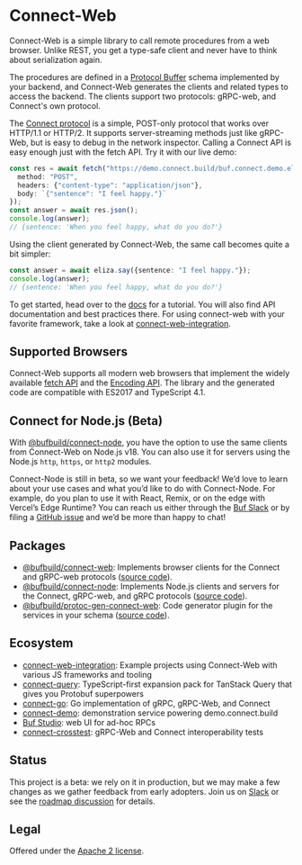 # Connect-Web

Connect-Web is a simple library to call remote procedures from a web browser. 
Unlike REST, you get a type-safe client and never have to think about
serialization again.

The procedures are defined in a [Protocol Buffer](https://developers.google.com/protocol-buffers)
schema implemented by your backend, and Connect-Web generates the clients and
related types to access the backend. The clients support two protocols:
gRPC-web, and Connect's own protocol.

The [Connect protocol](https://connect.build/docs/protocol/) is a simple,
POST-only protocol that works over HTTP/1.1 or HTTP/2. It supports
server-streaming methods just like gRPC-Web, but is easy to debug in the
network inspector. Calling a Connect API is easy enough just with the fetch
API. Try it with our live demo:

```ts
const res = await fetch("https://demo.connect.build/buf.connect.demo.eliza.v1.ElizaService/Say", {
  method: "POST",
  headers: {"content-type": "application/json"},
  body: `{"sentence": "I feel happy."}`
});
const answer = await res.json();
console.log(answer);
// {sentence: 'When you feel happy, what do you do?'}
```

Using the client generated by Connect-Web, the same call becomes quite a bit 
simpler:

```ts
const answer = await eliza.say({sentence: "I feel happy."});
console.log(answer);
// {sentence: 'When you feel happy, what do you do?'}
```

To get started, head over to the [docs](https://connect.build/docs/web/getting-started)
for a tutorial. You will also find API documentation and best practices there.
For using connect-web with your favorite framework, take a look at 
[connect-web-integration](https://github.com/bufbuild/connect-web-integration).


## Supported Browsers

Connect-Web supports all modern web browsers that implement the widely
available [fetch API](https://developer.mozilla.org/en-US/docs/Web/API/Fetch_API)
and the [Encoding API](https://developer.mozilla.org/en-US/docs/Web/API/Encoding_API).
The library and the generated code are compatible with ES2017 and TypeScript 4.1.


## Connect for Node.js (Beta)

With [@bufbuild/connect-node](https://www.npmjs.com/package/@bufbuild/connect-node), 
you have the option to use the same clients from Connect-Web on Node.js v18. You can 
also use it for servers using the Node.js `http`, `https`, or `http2` modules. 

Connect-Node is still in beta, so we want your feedback! We’d love to learn about
your use cases and what you’d like to do with Connect-Node. For example, do you plan
to use it with React, Remix, or on the edge with Vercel’s Edge Runtime? You can reach
us either through the [Buf Slack](https://buf.build/links/slack/) or by filing a
[GitHub issue](https://github.com/bufbuild/connect-web/issues) and we’d be more than
happy to chat!


## Packages

- [@bufbuild/connect-web](https://www.npmjs.com/package/@bufbuild/connect-web):
  Implements browser clients for the Connect and gRPC-web protocols ([source code](packages/connect-web)).
- [@bufbuild/connect-node](https://www.npmjs.com/package/@bufbuild/connect-node):
  Implements Node.js clients and servers for the Connect, gRPC-web, and gRPC protocols ([source code](packages/connect-node)).
- [@bufbuild/protoc-gen-connect-web](https://www.npmjs.com/package/@bufbuild/protoc-gen-connect-web):
  Code generator plugin for the services in your schema ([source code](packages/protoc-gen-connect-web)).


## Ecosystem

* [connect-web-integration](https://github.com/bufbuild/connect-web-integration):
  Example projects using Connect-Web with various JS frameworks and tooling
* [connect-query](https://github.com/bufbuild/connect-query):
  TypeScript-first expansion pack for TanStack Query that gives you Protobuf superpowers
* [connect-go](https://github.com/bufbuild/connect-go):
  Go implementation of gRPC, gRPC-Web, and Connect
* [connect-demo](https://github.com/bufbuild/connect-demo):
  demonstration service powering demo.connect.build
* [Buf Studio](https://studio.buf.build/): web UI for ad-hoc RPCs
* [connect-crosstest](https://github.com/bufbuild/connect-crosstest):
  gRPC-Web and Connect interoperability tests


## Status

This project is a beta: we rely on it in production, but we may make a few
changes as we gather feedback from early adopters. Join us on [Slack](https://buf.build/links/slack)
or see the [roadmap discussion](https://github.com/bufbuild/connect-web/discussions/315) for details.


## Legal

Offered under the [Apache 2 license](/LICENSE).
